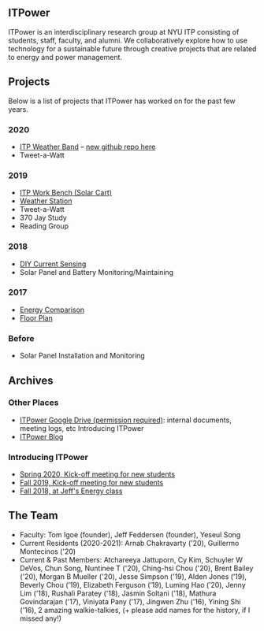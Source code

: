 ## ITPower

ITPower is an interdisciplinary research group at NYU ITP consisting of students, staff, faculty, and alumni. We collaboratively explore how to use technology for a sustainable future through creative projects that are related to energy and power management. 

## Projects

Below is a list of projects that ITPower has worked on for the past few years.

### 2020
* [ITP Weather Band](https://www.youtube.com/channel/UCe3Dx3kf--1eICcKGkuHcYw) – [new github repo here](https://github.com/ITPNYU/Weather-Band)
* Tweet-a-Watt

### 2019
* [ITP Work Bench (Solar Cart)](https://itp.nyu.edu/classes/itpower/2019/10/04/solar-cart-guide/)
* [Weather Station](https://github.com/ITPNYU/ITPower/tree/master/WeatherStation)
* Tweet-a-Watt
* 370 Jay Study
* Reading Group

### 2018
* [DIY Current Sensing](https://itp.nyu.edu/classes/itpower/blog/)
* Solar Panel and Battery Monitoring/Maintaining

### 2017
* [Energy Comparison](http://itpnyu.github.io/ITPower/EnergyComparison/index.html)
* [Floor Plan](http://itpnyu.github.io/ITPower/FloorPlan/index.html)

### Before
* Solar Panel Installation and Monitoring

## Archives

### Other Places
* [ITPower Google Drive (permission required)](https://drive.google.com/drive/folders/0B_qEYMinFS_FejlkUDZiR3JSM1E?usp=sharing): internal documents, meeting logs, etc
Introducing ITPower 
* [ITPower Blog](https://itp.nyu.edu/classes/itpower/)

### Introducing ITPower
* [Spring 2020, Kick-off meeting for new students](https://docs.google.com/presentation/d/1rAN0UewZlUv0FUbhHXeQAonmqp9ORkQW33SSHvaOZ-0/edit?usp=sharing)
* [Fall 2019, Kick-off meeting for new students](https://docs.google.com/presentation/d/1q_RjpaVuEfhgglWfAII8ssxY-gNCeYAw9f6AQ8d8g8s/edit?usp=sharing)
* [Fall 2018, at Jeff's Energy class](https://docs.google.com/presentation/d/1uf6m-eI-bykDNTVLUhG-GuslW_zxcaVS2oH5c-TZ5V4/edit?usp=sharing)

## The Team
* Faculty: Tom Igoe (founder), Jeff Feddersen (founder), Yeseul Song
* Current Residents (2020-2021): Arnab Chakravarty ('20), Guillermo Montecinos ('20)
* Current & Past Members: Atchareeya Jattuporn, Cy Kim, Schuyler W DeVos, Chun Song, Nuntinee T ('20), Ching-hsi Chou ('20), Brent Bailey ('20), Morgan B Mueller ('20), Jesse Simpson ('19), Alden Jones (’19), Beverly Chou (’19), Elizabeth Ferguson (’19), Luming Hao (’20), Jenny Lim ('18), Rushali Paratey ('18), Jasmin Soltani ('18), Mathura Govindarajan ('17), Viniyata Pany ('17), Jingwen Zhu ('16), Yining Shi ('16), 2 amazing walkie-talkies, (+ please add names for the history, if I missed any!)
